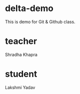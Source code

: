 # delta-demo
This is demo for Git & Github class.

# teacher
Shradha Khapra

# student
Lakshmi Yadav